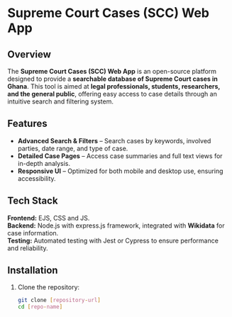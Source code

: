 # Supreme Court Cases (SCC) Web App  

## Overview  
The **Supreme Court Cases (SCC) Web App** is an open-source platform designed to provide a **searchable database of Supreme Court cases in Ghana**. This tool is aimed at **legal professionals, students, researchers, and the general public**, offering easy access to case details through an intuitive search and filtering system.  

## Features  
- **Advanced Search & Filters** – Search cases by keywords, involved parties, date range, and type of case.  
- **Detailed Case Pages** – Access case summaries and full text views for in-depth analysis.  
- **Responsive UI** – Optimized for both mobile and desktop use, ensuring accessibility.  

## Tech Stack  
**Frontend:** EJS, CSS and JS.  
**Backend:** Node.js with express.js framework, integrated with **Wikidata** for case information.  
**Testing:** Automated testing with Jest or Cypress to ensure performance and reliability.  

## Installation  
1. Clone the repository:  
   ```bash
   git clone [repository-url]
   cd [repo-name]
